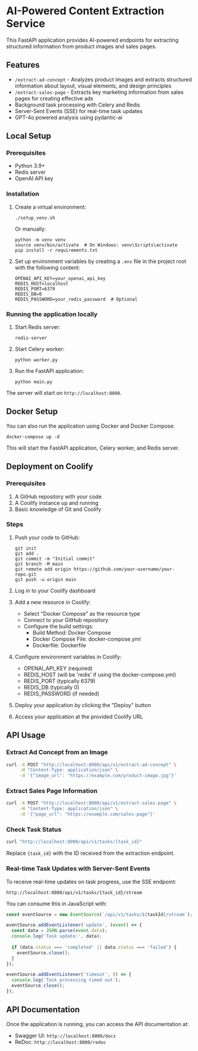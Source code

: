 # AI-Powered Content Extraction Service

This FastAPI application provides AI-powered endpoints for extracting structured information from product images and sales pages.

## Features

- `/extract-ad-concept` - Analyzes product images and extracts structured information about layout, visual elements, and design principles
- `/extract-sales-page` - Extracts key marketing information from sales pages for creating effective ads
- Background task processing with Celery and Redis
- Server-Sent Events (SSE) for real-time task updates
- GPT-4o powered analysis using pydantic-ai

## Local Setup

### Prerequisites

- Python 3.9+
- Redis server
- OpenAI API key

### Installation

1. Create a virtual environment:
   ```
   ./setup_venv.sh
   ```
   Or manually:
   ```
   python -m venv venv
   source venv/bin/activate  # On Windows: venv\Scripts\activate
   pip install -r requirements.txt
   ```

2. Set up environment variables by creating a `.env` file in the project root with the following content:
   ```
   OPENAI_API_KEY=your_openai_api_key
   REDIS_HOST=localhost
   REDIS_PORT=6379
   REDIS_DB=0
   REDIS_PASSWORD=your_redis_password  # Optional
   ```

### Running the application locally

1. Start Redis server:
   ```
   redis-server
   ```

2. Start Celery worker:
   ```
   python worker.py
   ```

3. Run the FastAPI application:
   ```
   python main.py
   ```

The server will start on `http://localhost:8000`.

## Docker Setup

You can also run the application using Docker and Docker Compose:

```
docker-compose up -d
```

This will start the FastAPI application, Celery worker, and Redis server.

## Deployment on Coolify

### Prerequisites

1. A GitHub repository with your code
2. A Coolify instance up and running
3. Basic knowledge of Git and Coolify

### Steps

1. Push your code to GitHub:
   ```
   git init
   git add .
   git commit -m "Initial commit"
   git branch -M main
   git remote add origin https://github.com/your-username/your-repo.git
   git push -u origin main
   ```

2. Log in to your Coolify dashboard

3. Add a new resource in Coolify:
   - Select "Docker Compose" as the resource type
   - Connect to your GitHub repository
   - Configure the build settings:
     - Build Method: Docker Compose
     - Docker Compose File: docker-compose.yml
     - Dockerfile: Dockerfile
   
4. Configure environment variables in Coolify:
   - OPENAI_API_KEY (required)
   - REDIS_HOST (will be 'redis' if using the docker-compose.yml)
   - REDIS_PORT (typically 6379)
   - REDIS_DB (typically 0)
   - REDIS_PASSWORD (if needed)

5. Deploy your application by clicking the "Deploy" button

6. Access your application at the provided Coolify URL

## API Usage

### Extract Ad Concept from an Image

```bash
curl -X POST "http://localhost:8000/api/v1/extract-ad-concept" \
     -H "Content-Type: application/json" \
     -d '{"image_url": "https://example.com/product-image.jpg"}'
```

### Extract Sales Page Information

```bash
curl -X POST "http://localhost:8000/api/v1/extract-sales-page" \
     -H "Content-Type: application/json" \
     -d '{"page_url": "https://example.com/sales-page"}'
```

### Check Task Status

```bash
curl "http://localhost:8000/api/v1/tasks/{task_id}"
```

Replace `{task_id}` with the ID received from the extraction endpoint.

### Real-time Task Updates with Server-Sent Events

To receive real-time updates on task progress, use the SSE endpoint:

```
http://localhost:8000/api/v1/tasks/{task_id}/stream
```

You can consume this in JavaScript with:

```javascript
const eventSource = new EventSource(`/api/v1/tasks/${taskId}/stream`);

eventSource.addEventListener('update', (event) => {
  const data = JSON.parse(event.data);
  console.log('Task update:', data);
  
  if (data.status === 'completed' || data.status === 'failed') {
    eventSource.close();
  }
});

eventSource.addEventListener('timeout', () => {
  console.log('Task processing timed out');
  eventSource.close();
});
```

## API Documentation

Once the application is running, you can access the API documentation at:
- Swagger UI: `http://localhost:8000/docs`
- ReDoc: `http://localhost:8000/redoc` 